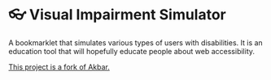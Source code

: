 👓 Visual Impairment Simulator
=====

A bookmarklet that simulates various types of users with disabilities.  It is an education tool that will hopefully educate people about web accessibility.

[This project is a fork of Akbar.](http://howlowck.github.io/Akbar/)
